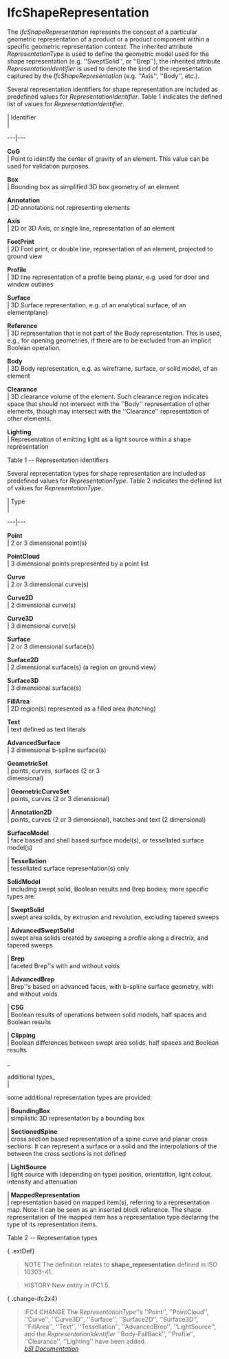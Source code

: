 IfcShapeRepresentation
======================
The _IfcShapeRepresentation_ represents the concept of a particular geometric
representation of a product or a product component within a specific geometric
representation context. The inherited attribute _RepresentationType_ is used
to define the geometric model used for the shape representation (e.g.
''SweptSolid'', or ''Brep''), the inherited attribute
_RepresentationIdentifier_ is used to denote the kind of the representation
captured by the _IfcShapeRepresentation_ (e.g. ''Axis'', ''Body'', etc.).  
  
Several representation identifiers for shape representation are included as
predefined values for _RepresentationIdentifier_. Table 1 indicates the
defined list of values for _RepresentationIdentifier_.  
  
  
  
  
  
  
| Identifier  
|  
  
---|---  
  
  
 **CoG**  
|  Point to identify the center of gravity of an element. This value can be
used for validation purposes.  
  
  
  
 **Box**  
|  Bounding box as simplified 3D box geometry of an element  
  
  
  
 **Annotation**  
|  2D annotations not representing elements  
  
  
  
 **Axis**  
|  2D or 3D Axis, or single line, representation of an element  
  
  
  
 **FootPrint**  
|  2D Foot print, or double line, representation of an element, projected to
ground view  
  
  
  
 **Profile**  
|  3D line representation of a profile being planar, e.g. used for door and
window outlines  
  
  
  
 **Surface**  
|  3D Surface representation, e.g. of an analytical surface, of an
elementplane)  
  
  
  
 **Reference**  
|  3D representation that is not part of the Body representation. This is
used, e.g., for opening geometries, if there are to be excluded from an
implicit Boolean operation.  
  
  
  
 **Body**  
|  3D Body representation, e.g. as wireframe, surface, or solid model, of an
element  
  
  
  
 **Clearance**  
|  3D clearance volume of the element. Such clearance region indicates space
that should not intersect with the ''Body'' representation of other elements,
though may intersect with the ''Clearance'' representation of other elements.  
  
  
  
 **Lighting**  
|  Representation of emitting light as a light source within a shape
representation  
  
  
  
  
  
  
  
  

Table 1 -- Representation identifiers

  
  
  
  
  
  
Several representation types for shape representation are included as
predefined values for _RepresentationType_. Table 2 indicates the defined list
of values for _RepresentationType_.  
  
  
  
  
  
  
| Type  
|  
  
---|---  
  
  
 **Point**  
|  2 or 3 dimensional point(s)  
  
  
  
 **PointCloud**  
|  3 dimensional points prepresented by a point list  
  
  
  
 **Curve**  
|  2 or 3 dimensional curve(s)  
  
  
  
 **Curve2D**  
|  2 dimensional curve(s)  
  
  
  
 **Curve3D**  
|  3 dimensional curve(s)  
  
  
  
 **Surface**  
|  2 or 3 dimensional surface(s)  
  
  
  
 **Surface2D**  
|  2 dimensional surface(s) (a region on ground view)  
  
  
  
 **Surface3D**  
|  3 dimensional surface(s)  
  
  
  
 **FillArea**  
|  2D region(s) represented as a filled area (hatching)  
  
  
  
 **Text**  
|  text defined as text literals  
  
  
  
  
 **AdvancedSurface**  
|  3 dimensional b-spline surface(s)  
  
  
  
 **GeometricSet**  
|  points, curves, surfaces (2 or 3  
dimensional)  
  
  
  
  
|  **GeometricCurveSet**  
|  points, curves (2 or 3 dimensional)  
  
  
  
  
|  **Annotation2D**  
|  points, curves (2 or 3 dimensional), hatches and text (2 dimensional)  
  
  
  
 **SurfaceModel**  
|  face based and shell based surface model(s), or tessellated surface
model(s)  
  
  
  
  
|  **Tessellation**  
|  tessellated surface representation(s) only  
  
  
  
 **SolidModel**  
|  including swept solid, Boolean results and Brep bodies; more specific types
are:  
  
  
  
  
|  **SweptSolid**  
|  swept area solids, by extrusion and revolution, excluding tapered sweeps  
  
  
  
  
|  **AdvancedSweptSolid**  
|  swept area solids created by sweeping a profile along a directrix, and
tapered sweeps  
  
  
  
  
|  **Brep**  
|  faceted Brep''s with and without voids  
  
  
  
  
|  **AdvancedBrep**  
|  Brep''s based on advanced faces, with b-spline surface geometry, with and
without voids  
  
  
  
  
|  **CSG**  
|  Boolean results of operations between solid models, half spaces and Boolean
results  
  
  
  
  
|  **Clipping**  
|  Boolean differences between swept area solids, half spaces and Boolean
results  
  
  
  
 _  
  
additional types_  
|  
  
some additional representation types are provided:  
  
  
  
  
|  **BoundingBox**  
|  simplistic 3D representation by a bounding box  
  
  
  
  
|  **SectionedSpine**  
|  cross section based representation of a spine curve and planar cross
sections. It can represent a surface or a solid and the interpolations of the
between the cross sections is not defined  
  
  
  
  
|  **LightSource**  
|  light source with (depending on type) position, orientation, light colour,
intensity and attenuation  
  
  
  
  
|  **MappedRepresentation**  
|  representation based on mapped item(s), referring to a representation map.
Note: it can be seen as an inserted block reference. The shape representation
of the mapped item has a representation type declaring the type of its
representation items.  
  
  
  
  
  
  
  
  

Table 2 -- Representation types

  
  
  
  
  
  
{ .extDef}  
> NOTE  The definition relates to **shape_representation** defined in ISO
> 10303-41.  
  
> HISTORY  New entity in IFC1.5.  
  
{ .change-ifc2x4}  
> IFC4 CHANGE  The _RepresentationType_''s ''Point'', ''PointCloud'',
> ''Curve'', ''Curve3D'', ''Surface'', ''Surface2D'', ''Surface3D'',
> ''FillArea'', ''Text'', ''Tessellation'', ''AdvancedBrep'', ''LightSource'',
> and the _RepresentationIdentifier_ ''Body-FallBack'', ''Profile'',
> ''Clearance'', ''Lighting'' have been added.  
[ _bSI
Documentation_](https://standards.buildingsmart.org/IFC/DEV/IFC4_2/FINAL/HTML/schema/ifcrepresentationresource/lexical/ifcshaperepresentation.htm)



